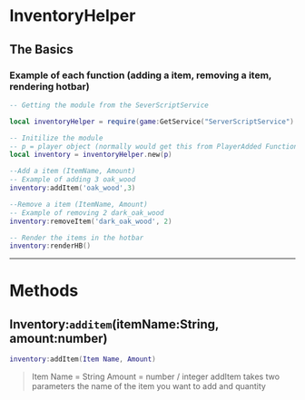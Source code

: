 # InventoryHelper

## The Basics
### Example of each function (adding a item, removing a item, rendering hotbar)
``` Lua
-- Getting the module from the SeverScriptService

local inventoryHelper = require(game:GetService("ServerScriptService"):WaitForChild("InventoryHelper"))

-- Initilize the module
-- p = player object (normally would get this from PlayerAdded Function)
local inventory = inventoryHelper.new(p) 

--Add a item (ItemName, Amount)
-- Example of adding 3 oak_wood
inventory:addItem('oak_wood',3)

--Remove a item (ItemName, Amount)
-- Example of removing 2 dark_oak_wood
inventory:removeItem('dark_oak_wood', 2)

-- Render the items in the hotbar
inventory:renderHB()
```
<hr>

# Methods
## Inventory:`additem`(itemName:String, amount:number)
``` Lua
inventory:addItem(Item Name, Amount)
```
> Item Name = String
 Amount = number / integer
 addItem takes two parameters the name of the item you want to add and quantity
